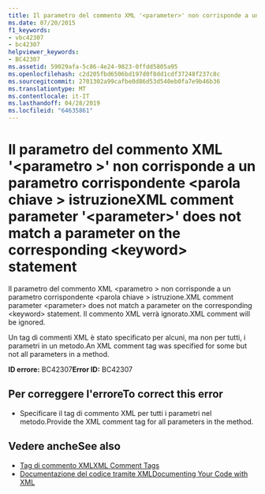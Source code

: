 ```yaml
---
title: Il parametro del commento XML '<parameter>' non corrisponde a un parametro corrispondente <keyword> istruzione
ms.date: 07/20/2015
f1_keywords:
- vbc42307
- bc42307
helpviewer_keywords:
- BC42307
ms.assetid: 59029afa-5c86-4e24-9823-0ffdd5805a95
ms.openlocfilehash: c2d205fbd6506bd197d0f8dd1cdf37248f237c8c
ms.sourcegitcommit: 2701302a99cafbe0d86d53d540eb0fa7e9b46b36
ms.translationtype: MT
ms.contentlocale: it-IT
ms.lasthandoff: 04/28/2019
ms.locfileid: "64635861"
---
```

# <a name="xml-comment-parameter-parameter-does-not-match-a-parameter-on-the-corresponding-keyword-statement"></a><span data-ttu-id="d466b-102">Il parametro del commento XML '\<parametro >' non corrisponde a un parametro corrispondente \<parola chiave > istruzione</span><span class="sxs-lookup"><span data-stu-id="d466b-102">XML comment parameter '\<parameter>' does not match a parameter on the corresponding \<keyword> statement</span></span>
<span data-ttu-id="d466b-103">Il parametro del commento XML \<parametro > non corrisponde a un parametro corrispondente \<parola chiave > istruzione.</span><span class="sxs-lookup"><span data-stu-id="d466b-103">XML comment parameter \<parameter> does not match a parameter on the corresponding \<keyword> statement.</span></span> <span data-ttu-id="d466b-104">Il commento XML verrà ignorato.</span><span class="sxs-lookup"><span data-stu-id="d466b-104">XML comment will be ignored.</span></span>  
  
 <span data-ttu-id="d466b-105">Un tag di commenti XML è stato specificato per alcuni, ma non per tutti, i parametri in un metodo.</span><span class="sxs-lookup"><span data-stu-id="d466b-105">An XML comment tag was specified for some but not all parameters in a method.</span></span>  
  
 <span data-ttu-id="d466b-106">**ID errore:** BC42307</span><span class="sxs-lookup"><span data-stu-id="d466b-106">**Error ID:** BC42307</span></span>  
  
## <a name="to-correct-this-error"></a><span data-ttu-id="d466b-107">Per correggere l'errore</span><span class="sxs-lookup"><span data-stu-id="d466b-107">To correct this error</span></span>  
  
- <span data-ttu-id="d466b-108">Specificare il tag di commento XML per tutti i parametri nel metodo.</span><span class="sxs-lookup"><span data-stu-id="d466b-108">Provide the XML comment tag for all parameters in the method.</span></span>  
  
## <a name="see-also"></a><span data-ttu-id="d466b-109">Vedere anche</span><span class="sxs-lookup"><span data-stu-id="d466b-109">See also</span></span>

- [<span data-ttu-id="d466b-110">Tag di commento XML</span><span class="sxs-lookup"><span data-stu-id="d466b-110">XML Comment Tags</span></span>](../../visual-basic/language-reference/xmldoc/index.md)
- [<span data-ttu-id="d466b-111">Documentazione del codice tramite XML</span><span class="sxs-lookup"><span data-stu-id="d466b-111">Documenting Your Code with XML</span></span>](../../visual-basic/programming-guide/program-structure/documenting-your-code-with-xml.md)
